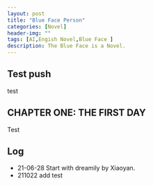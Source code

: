 ```yaml
---
layout: post
title: "Blue Face Person"
categories: [Novel]
header-img: ""
tags: [AI,Engish Novel,Blue Face ]
description: The Blue Face is a Novel.
---
```


## Test push

test

## CHAPTER ONE: THE FIRST DAY 
Test







## Log

-   21-06-28 Start with dreamily by Xiaoyan.
-   211022 add test